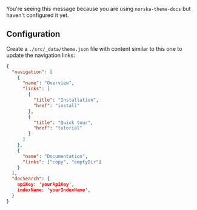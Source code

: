 You're seeing this message because you are using `norska-theme-docs` but haven't
configured it yet.

## Configuration

Create a `./src/_data/theme.json` file with content similar to this one to
update the navigation links:

```json
{
  "navigation": [
    {
      "name": "Overview",
      "links": [
        {
          "title": "Installation",
          "href": "install"
        },
        {
          "title": "Quick tour",
          "href": "tutorial"
        }
      ]
    },
    {
      "name": "Documentation",
      "links": ["copy", "emptyDir"]
    }
  ],
  "docSearch": {
    apiKey: 'yourApiKey',
    indexName: 'yourIndexName',
  }
}
```
